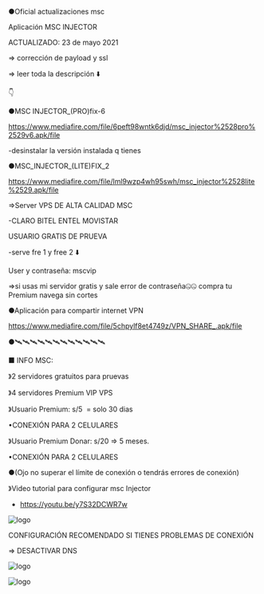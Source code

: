 ●Oficial actualizaciones msc

Aplicación MSC INJECTOR 

ACTUALIZADO: 23 de mayo 2021 

=> corrección de payload y ssl

=> leer toda la descripción ⬇️

👇 

●MSC INJECTOR_(PRO)fix-6 

https://www.mediafire.com/file/6peft98wntk6djd/msc_injector%2528pro%2529v6.apk/file 

-desinstalar la versión instalada q tienes

●MSC_INJECTOR_(LITE)FIX_2

https://www.mediafire.com/file/lml9wzp4wh95swh/msc_injector%2528lite%2529.apk/file

=>Server VPS DE ALTA CALIDAD MSC

-CLARO BITEL ENTEL MOVISTAR 

USUARIO GRATIS DE PRUEVA

-serve fre 1 y free 2 ⬇️

User y contraseña: mscvip 

=>si usas mi servidor gratis y sale error de contraseña🤐🤐 compra tu Premium navega sin cortes

●Aplicación para compartir internet VPN 

https://www.mediafire.com/file/5chpylf8et4749z/VPN_SHARE_.apk/file 

●🛰🛰🛰🛰🛰🛰🛰🛰🛰🛰🛰🛰

■ INFO MSC:

》2 servidores gratuitos para pruevas

》4 servidores Premium VIP VPS 

》Usuario Premium: s/5  = solo 30 dias

•CONEXIÓN PARA 2 CELULARES 

》Usuario Premium Donar: s/20 => 5 meses.

•CONEXIÓN PARA 2 CELULARES 

●(Ojo no superar el límite de conexión o tendrás errores de conexión)

》Video tutorial para configurar msc Injector 
- https://youtu.be/y7S32DCWR7w

![logo](https://raw.githubusercontent.com/Maicolsc/msc_injector/main/Screenshot_20210515-155749_MSC%20Injector.jpg)


CONFIGURACIÓN RECOMENDADO SI TIENES PROBLEMAS DE CONEXIÓN

=> DESACTIVAR DNS



![logo](https://raw.githubusercontent.com/Maicolsc/msc_injector/main/Screenshot_20210515-174453_MSC%20Injector.jpg)


![logo](https://github.com/Maicolsc/msc_injector/blob/main/Screenshot_20210515-174519_MSC%20Injector.jpg)


